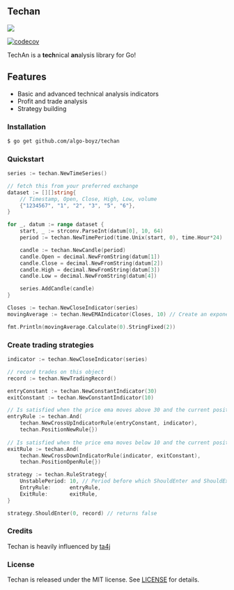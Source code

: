 ## Techan
![](https://travis-ci.org/algo-boyz/techan.svg?branch=master)

[![codecov](https://codecov.io/gh/algo-boyz/techan/branch/master/graph/badge.svg)](https://codecov.io/gh/algo-boyz/techan)

TechAn is a **tech**nical **an**alysis library for Go!

## Features 
* Basic and advanced technical analysis indicators
* Profit and trade analysis
* Strategy building

### Installation
```sh
$ go get github.com/algo-boyz/techan
```

### Quickstart
```go
series := techan.NewTimeSeries()

// fetch this from your preferred exchange
dataset := [][]string{
	// Timestamp, Open, Close, High, Low, volume
	{"1234567", "1", "2", "3", "5", "6"},
}

for _, datum := range dataset {
	start, _ := strconv.ParseInt(datum[0], 10, 64)
	period := techan.NewTimePeriod(time.Unix(start, 0), time.Hour*24)

	candle := techan.NewCandle(period)
	candle.Open = decimal.NewFromString(datum[1])
	candle.Close = decimal.NewFromString(datum[2])
	candle.High = decimal.NewFromString(datum[3])
	candle.Low = decimal.NewFromString(datum[4])

	series.AddCandle(candle)
}

Closes := techan.NewCloseIndicator(series)
movingAverage := techan.NewEMAIndicator(Closes, 10) // Create an exponential moving average with a window of 10

fmt.Println(movingAverage.Calculate(0).StringFixed(2))
```

### Create trading strategies
```go
indicator := techan.NewCloseIndicator(series)

// record trades on this object
record := techan.NewTradingRecord()

entryConstant := techan.NewConstantIndicator(30)
exitConstant := techan.NewConstantIndicator(10)

// Is satisfied when the price ema moves above 30 and the current position is new
entryRule := techan.And(
	techan.NewCrossUpIndicatorRule(entryConstant, indicator),
	techan.PositionNewRule{})
	
// Is satisfied when the price ema moves below 10 and the current position is open
exitRule := techan.And(
	techan.NewCrossDownIndicatorRule(indicator, exitConstant),
	techan.PositionOpenRule{})

strategy := techan.RuleStrategy{
	UnstablePeriod: 10, // Period before which ShouldEnter and ShouldExit will always return false
	EntryRule:      entryRule,
	ExitRule:       exitRule,
}

strategy.ShouldEnter(0, record) // returns false
```

### Credits
Techan is heavily influenced by [ta4j](https://github.com/ta4j/ta4j)

### License
Techan is released under the MIT license. See [LICENSE](./LICENSE) for details.
